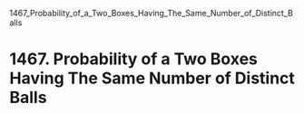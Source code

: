 1467_Probability_of_a_Two_Boxes_Having_The_Same_Number_of_Distinct_Balls
# 1467. Probability of a Two Boxes Having The Same Number of Distinct Balls


